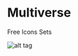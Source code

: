# Multiverse
Free Icons Sets


![alt tag](https://raw.githubusercontent.com/username/projectname/branch/path/to/img.png)
